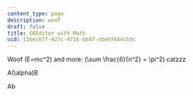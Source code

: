 ```yaml
---
content_type: page
description: woof
draft: false
title: CKEditor with Math
uid: 116ec67f-427c-4716-bb47-cbe8f644cbdc
---
```

Woof \(E=mc^2\) and more: \(\\sum \\frac{6}{n^2} = \\pi^2\) catzzz

A\(\\alpha\)B

Ab